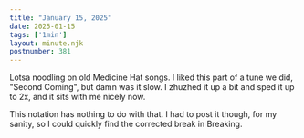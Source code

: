 ```yaml
---
title: "January 15, 2025"
date: 2025-01-15
tags: ['1min']
layout: minute.njk
postnumber: 381
---
```

Lotsa noodling on old Medicine Hat songs. I liked this part of a tune we did, "Second Coming", but damn was it slow. I zhuzhed it up a bit and sped it up to 2x, and it sits with me nicely now. 

This notation has nothing to do with that. I had to post it though, for my sanity, so I could quickly find the corrected break in Breaking. 
